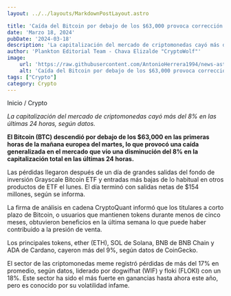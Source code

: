```yaml
---
layout: ../../layouts/MarkdownPostLayout.astro

title: 'Caída del Bitcoin por debajo de los $63,000 provoca corrección en todo el Mercado'
date: 'Marzo 18, 2024'
pubDate: '2024-03-18'
description: 'La capitalización del mercado de criptomonedas cayó más del 8% en las últimas 24 horas, según datos.'
author: 'Plankton Editorial Team - Chava Elizalde "CryptoWolf"'
image:
    url: 'https://raw.githubusercontent.com/AntonioHerrera1994/news-astro/master/src/assets/crypto/crypto18.webp'
    alt: 'Caída del Bitcoin por debajo de los $63,000 provoca corrección en todo el Mercado'
tags: ["Crypto"]
category: Crypto
---
```


<span><a href="/" style="text-decoration:none;color:#0F1416">Inicio</a> / <a href="/crypto" style="text-decoration:none;color:#0F1416">Crypto</a></span>

*La capitalización del mercado de criptomonedas cayó más del 8% en las últimas 24 horas, según datos.*

<p style="font-weight: bold;">El Bitcoin (BTC) descendió por debajo de los $63,000 en las primeras horas de la mañana europea del martes, lo que provocó una caída generalizada en el mercado que vio una disminución del 8% en la capitalización total en las últimas 24 horas.</p>

Las pérdidas llegaron después de un día de grandes salidas del fondo de inversión Grayscale Bitcoin ETF y entradas más bajas de lo habitual en otros productos de ETF el lunes. El día terminó con salidas netas de $154 millones, según se informa.

La firma de análisis en cadena CryptoQuant informó que los titulares a corto plazo de Bitcoin, o usuarios que mantienen tokens durante menos de cinco meses, obtuvieron beneficios en la última semana lo que puede haber contribuido a la presión de venta.

Los principales tokens, ether (ETH), SOL de Solana, BNB de BNB Chain y ADA de Cardano, cayeron más del 9%, según datos de CoinGecko.

El sector de las criptomonedas meme registró pérdidas de más del 17% en promedio, según datos, liderado por dogwifhat (WIF) y floki (FLOKI) con un 18%. Este sector ha sido el más fuerte en ganancias hasta ahora este año, pero es conocido por su volatilidad infame.


